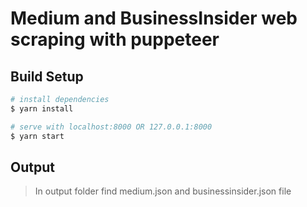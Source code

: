 # Medium and BusinessInsider web scraping with puppeteer

## Build Setup

```bash
# install dependencies
$ yarn install

# serve with localhost:8000 OR 127.0.0.1:8000
$ yarn start
```
## Output
> In output folder find medium.json and businessinsider.json file